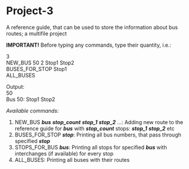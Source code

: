 # Project-3
A reference guide, that can be used to store the information about bus routes; a multifile project

**IMPORTANT!** Before typing any commands, type their quantity, i.e.:  

3  
NEW_BUS 50 2 Stop1 Stop2   
BUSES_FOR_STOP Stop1  
ALL_BUSES

Output:  
50  
Bus 50: Stop1 Stop2  

*Available commands*:
1) NEW_BUS ***bus*** ***stop_count*** ***stop_1*** ***stop_2*** ...:  Adding new route to the reference guide for ***bus*** with ***stop_count*** stops: ***stop_1*** ***stop_2*** etc
2) BUSES_FOR_STOP ***stop***:  Printing all bus numbers, that pass through specified ***stop***
3) STOPS_FOR_BUS ***bus***:  Printing all stops for specified ***bus*** with interchanges (if available) for every stop
4) ALL_BUSES:  Printing all buses with their routes
